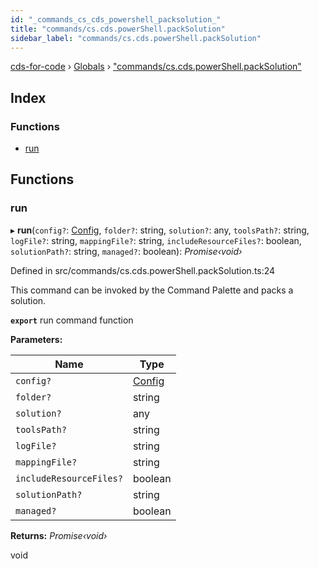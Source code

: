```yaml
---
id: "_commands_cs_cds_powershell_packsolution_"
title: "commands/cs.cds.powerShell.packSolution"
sidebar_label: "commands/cs.cds.powerShell.packSolution"
---
```


[cds-for-code](../index.md) › [Globals](../globals.md) › ["commands/cs.cds.powerShell.packSolution"](_commands_cs_cds_powershell_packsolution_.md)

## Index

### Functions

* [run](_commands_cs_cds_powershell_packsolution_.md#run)

## Functions

###  run

▸ **run**(`config?`: [Config](../interfaces/_api_cds_webapi_cdswebapi_.cdswebapi.config.md), `folder?`: string, `solution?`: any, `toolsPath?`: string, `logFile?`: string, `mappingFile?`: string, `includeResourceFiles?`: boolean, `solutionPath?`: string, `managed?`: boolean): *Promise‹void›*

Defined in src/commands/cs.cds.powerShell.packSolution.ts:24

This command can be invoked by the Command Palette and packs a solution.

**`export`** run command function

**Parameters:**

Name | Type |
------ | ------ |
`config?` | [Config](../interfaces/_api_cds_webapi_cdswebapi_.cdswebapi.config.md) |
`folder?` | string |
`solution?` | any |
`toolsPath?` | string |
`logFile?` | string |
`mappingFile?` | string |
`includeResourceFiles?` | boolean |
`solutionPath?` | string |
`managed?` | boolean |

**Returns:** *Promise‹void›*

void
